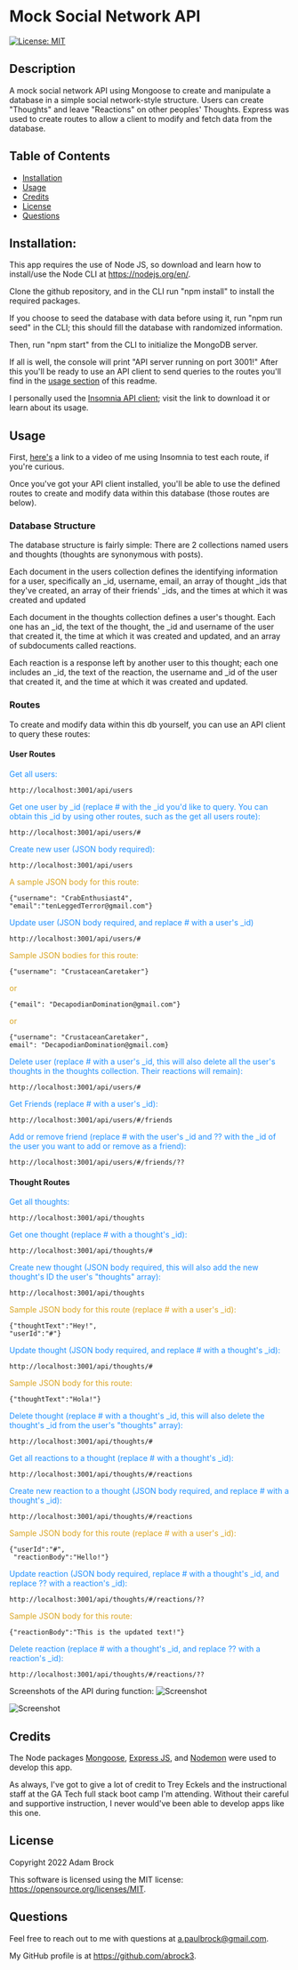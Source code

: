 # Mock Social Network API

[![License: MIT](https://img.shields.io/badge/License-MIT-yellow.svg)](https://opensource.org/licenses/MIT)

## Description

A mock social network API using Mongoose to create and manipulate a database in a simple social network-style structure. Users can create "Thoughts" and leave "Reactions" on other peoples' Thoughts. Express was used to create routes to allow a client to modify and fetch data from the database.

## Table of Contents

- [Installation](#installation)
- [Usage](#usage)
- [Credits](#credits)
- [License](#license)
- [Questions](#questions)

## Installation:

This app requires the use of Node JS, so download and learn how to install/use the Node CLI at https://nodejs.org/en/.

Clone the github repository, and in the CLI run "npm install" to install the required packages.

If you choose to seed the database with data before using it, run "npm run seed" in the CLI; this should fill the database with randomized information.

Then, run "npm start" from the CLI to initialize the MongoDB server.

If all is well, the console will print "API server running on port 3001!" After this you'll be ready to use an API client to send queries to the routes you'll find in the [usage section](#usage) of this readme.

I personally used the [Insomnia API client](https://insomnia.rest/); visit the link to download it or learn about its usage.

## Usage

First, [here's](https://drive.google.com/drive/folders/1ERUH76iVwctyfebCOE0k0yKGGl5EosZq?usp=sharing) a link to a video of me using Insomnia to test each route, if you're curious.

Once you've got your API client installed, you'll be able to use the defined routes to create and modify data within this database (those routes are below).

### Database Structure

The database structure is fairly simple: There are 2 collections named users and thoughts (thoughts are synonymous with posts).

Each document in the users collection defines the identifying information for a user, specifically an \_id, username, email, an array of thought \_ids that they've created, an array of their friends' \_ids, and the times at which it was created and updated

Each document in the thoughts collection defines a user's thought. Each one has an \_id, the text of the thought, the \_id and username of the user that created it, the time at which it was created and updated, and an array of subdocuments called reactions.

Each reaction is a response left by another user to this thought; each one includes an \_id, the text of the reaction, the username and \_id of the user that created it, and the time at which it was created and updated.

### Routes

To create and modify data within this db yourself, you can use an API client to query these routes:

#### User Routes

<span style="color: dodgerblue;">
Get all users:
</span>

```
http://localhost:3001/api/users
```
<span style="color: dodgerblue;">
Get one user by _id (replace # with the _id you'd like to query. You can obtain this _id by using other routes, such as the get all users route):
</span>

```
http://localhost:3001/api/users/#
```
<span style="color: dodgerblue;">
Create new user (JSON body required):
</span>

```
http://localhost:3001/api/users
```

<span style="color: goldenrod;">
A sample JSON body for this route:
</span>

```
{"username": "CrabEnthusiast4",
"email":"tenLeggedTerror@gmail.com"}
```

<span style="color: dodgerblue;">
Update user (JSON body required, and replace # with a user's _id)
</span>

```
http://localhost:3001/api/users/#
```

<span style="color: goldenrod;">
Sample JSON bodies for this route:
</span>

```
{"username": "CrustaceanCaretaker"}
```

<span style="color: goldenrod;">
or
</span>

```
{"email": "DecapodianDomination@gmail.com"}
```

<span style="color: goldenrod;">
or
</span>

```
{"username": "CrustaceanCaretaker",
email": "DecapodianDomination@gmail.com}
```

<span style="color: dodgerblue;">
Delete user (replace # with a user's _id, this will also delete all the user's thoughts in the thoughts collection. Their reactions will remain):
</span>

```
http://localhost:3001/api/users/#
```
<span style="color: dodgerblue;">
Get Friends (replace # with a user's _id):
</span>

```
http://localhost:3001/api/users/#/friends
```
<span style="color: dodgerblue;">
Add or remove friend (replace # with the user's _id and ?? with the _id of the user you want to add or remove as a friend):
</span>

```
http://localhost:3001/api/users/#/friends/??
```

#### Thought Routes

<span style="color: dodgerblue;">
Get all thoughts:
</span>

```
http://localhost:3001/api/thoughts
```
<span style="color: dodgerblue;">
Get one thought (replace # with a thought's _id):
</span>

```
http://localhost:3001/api/thoughts/#
```
<span style="color: dodgerblue;">
Create new thought (JSON body required, this will also add the new thought's ID the user's "thoughts" array):
</span>

```
http://localhost:3001/api/thoughts
```

<span style="color: goldenrod;">
Sample JSON body for this route (replace # with a user's _id):
</span>

```
{"thoughtText":"Hey!",
"userId":"#"}
```

<span style="color: dodgerblue;">
Update thought (JSON body required, and replace # with a thought's _id):
</span>

```
http://localhost:3001/api/thoughts/#
```

<span style="color: goldenrod;">
Sample JSON body for this route:
</span>

```
{"thoughtText":"Hola!"}
```

<span style="color: dodgerblue;">
Delete thought (replace # with a thought's _id, this will also delete the thought's _id from the user's "thoughts" array):
</span>

```
http://localhost:3001/api/thoughts/#
```
<span style="color: dodgerblue;">
Get all reactions to a thought (replace # with a thought's _id):
</span>

```
http://localhost:3001/api/thoughts/#/reactions
```
<span style="color: dodgerblue;">
Create new reaction to a thought (JSON body required, and replace # with a thought's _id):
</span>

```
http://localhost:3001/api/thoughts/#/reactions
```

<span style="color: goldenrod;">
Sample JSON body for this route (replace # with a user's _id):
</span>

```
{"userId":"#",
 "reactionBody":"Hello!"}
```

<span style="color: dodgerblue;">
Update reaction (JSON body required, replace # with a thought's _id, and replace ?? with a reaction's _id):
</span>

```
http://localhost:3001/api/thoughts/#/reactions/??
```

<span style="color: goldenrod;">
Sample JSON body for this route:
</span>

```
{"reactionBody":"This is the updated text!"}
```

<span style="color: dodgerblue;">
Delete reaction (replace # with a thought's _id, and replace ?? with a reaction's _id):
</span>


```
http://localhost:3001/api/thoughts/#/reactions/??
```


Screenshots of the API during function:
![Screenshot](images/thoughtCreationScreenshot.jpg?raw=true "Screenshot")

![Screenshot](images/userCreationScreenshot.jpg?raw=true "Screenshot")

## Credits

The Node packages [Mongoose](https://mongoosejs.com/), [Express JS](https://expressjs.com/), and [Nodemon](https://www.npmjs.com/package/nodemon) were used to develop this app.

As always, I've got to give a lot of credit to Trey Eckels and the instructional staff at the GA Tech full stack boot camp I'm attending. Without their careful and supportive instruction, I never would've been able to develop apps like this one.

## License

Copyright 2022 Adam Brock

This software is licensed using the MIT license: https://opensource.org/licenses/MIT.

## Questions

Feel free to reach out to me with questions at a.paulbrock@gmail.com.

My GitHub profile is at https://github.com/abrock3.

